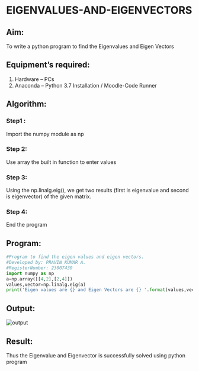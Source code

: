 # EIGENVALUES-AND-EIGENVECTORS
## Aim:
To write a python program to find the Eigenvalues and Eigen Vectors
## Equipment’s required:
1. 	Hardware – PCs
2. 	Anaconda – Python 3.7 Installation / Moodle-Code Runner
## Algorithm:
### Step1 : 
Import the numpy module as np
### Step 2: 
Use array the built in function to enter values
### Step 3:
 Using the np.linalg.eig(),  we get two results (first is eigenvalue and second is eigenvector) of the given matrix.
### Step 4:
End the program 
## Program:
```python
#Program to find the eigen values and eigen vectors.
#Developed by: PRAVIN KUMAR A.
#RegisterNumber: 23007430
import numpy as np
a=np.array([[4,2],[2,4]])
values,vector=np.linalg.eig(a)
print('Eigen values are {} and Eigen Vectors are {} '.format(values,vector))
```
## Output:
![output](https://github.com/RAVENPRAVIN/EIGENVALUES-AND-EIGENVECTORS/assets/146820534/397761e0-04fb-4e48-83b0-0b05c1d3efbd)

## Result:
Thus the Eigenvalue and Eigenvector is successfully solved using python program
